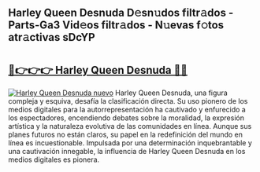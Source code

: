## Harley Queen Desnuda D𝚎sn𝚞dos filtr𝚊dos - Parts-Ga3 Vid𝚎os filtr𝚊dos - N𝚞evas f𝚘tos atr𝚊ctivas sDcYP

# <h2><a href="http://mb1yoo.tromn.icu/?c=Harley+Queen+Desnuda">🔗👉👉👉 Harley Queen Desnuda 🔗🔗</a></h2>

[![Harley Queen Desnuda nuevo](https://i.imgur.com/pEAQMta.gif)](http://mb1yoo.tromn.icu/?c=Harley+Queen+Desnuda)
Harley Queen Desnuda, una figura compleja y esquiva, desafía la clasificación directa. Su uso pionero de los medios digitales para la autorrepresentación ha cautivado y enfurecido a los espectadores, encendiendo debates sobre la moralidad, la expresión artística y la naturaleza evolutiva de las comunidades en línea. Aunque sus planes futuros no están claros, su papel en la redefinición del mundo en línea es incuestionable. Impulsada por una determinación inquebrantable y una cautivación innegable, la influencia de Harley Queen Desnuda en los medios digitales es pionera.
